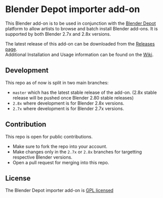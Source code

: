 # Blender Depot importer add-on

This Blender add-on is to be used in conjunction with the [Blender Depot](https://blenderdepot.netlify.com) platform to allow artists to browse and batch install Blender add-ons. It is supported by both Blender 2.7x and 2.8x versions.

The latest release of this add-on can be downloaded from the [Releases page](https://github.com/blenderskool/blender-depot-importer/releases).  
Additional Installation and Usage information can be found on the [Wiki](https://github.com/blenderskool/blender-depot-importer/wiki).

## Development
This repo as of now is split in two main branches:
 - `master` which has the latest stable release of the add-on. (2.8x stable release will be pushed once Blender 2.80 stable releases)
 - `2.8x` where development is for Blender 2.8x versions.
 - `2.7x` where development is for Blender 2.7x versions.
 
## Contribution
This repo is open for public contributions.
- Make sure to fork the repo into your account.
- Make changes only in the `2.7x` or `2.8x` branches for targetting respective Blender versions.
- Open a pull request for merging into this repo.

## License
The Blender Depot importer add-on is [GPL licensed](https://github.com/blenderskool/blender-depot-importer/blob/master/LICENSE)